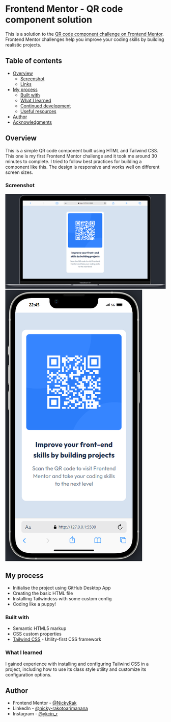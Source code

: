 # Frontend Mentor - QR code component solution

This is a solution to the [QR code component challenge on Frontend Mentor](https://www.frontendmentor.io/challenges/qr-code-component-iux_sIO_H). Frontend Mentor challenges help you improve your coding skills by building realistic projects.

## Table of contents

- [Overview](#overview)
  - [Screenshot](#screenshot)
  - [Links](#links)
- [My process](#my-process)
  - [Built with](#built-with)
  - [What I learned](#what-i-learned)
  - [Continued development](#continued-development)
  - [Useful resources](#useful-resources)
- [Author](#author)
- [Acknowledgments](#acknowledgments)

## Overview

This is a simple QR code component built using HTML and Tailwind CSS. This one is my first Frontend Mentor challenge and it took me around 30 minutes to complete. I tried to follow best practices for building a component like this. The design is responsive and works well on different screen sizes.

### Screenshot

![](./screenshot.png)
![](./screenshot-responsive.png)

## My process

- Initialise the project using GitHub Desktop App
- Creating the basic HTML file
- Installing Tailwindcss with some custom config
- Coding like a puppy!

### Built with

- Semantic HTML5 markup
- CSS custom properties
- [Tailwind CSS](https://tailwindcss.com/) - Utility-first CSS framework

### What I learned

I gained experience with installing and configuring Tailwind CSS in a project, including how to use its class style utility and customize its configuration options.

## Author

- Frontend Mentor - [@NickyRak](https://www.frontendmentor.io/profile/NickyRak)
- LinkedIn - [@nicky-rakotoarimanana](https://www.linkedin.com/in/nicky-rakotoarimanana-488025262/)
- Instagram - [@ykcin_r](https://www.instagram.com/ykcin_r)
